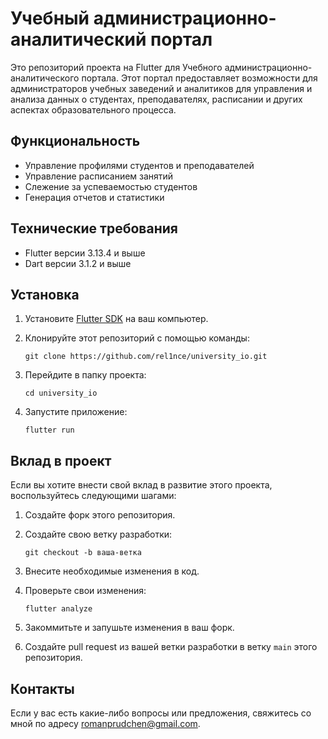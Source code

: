# Учебный администрационно-аналитический портал

Это репозиторий проекта на Flutter для Учебного администрационно-аналитического портала. Этот портал предоставляет возможности для администраторов учебных заведений и аналитиков для управления и анализа данных о студентах, преподавателях, расписании и других аспектах образовательного процесса.

## Функциональность

- Управление профилями студентов и преподавателей
- Управление расписанием занятий
- Слежение за успеваемостью студентов
- Генерация отчетов и статистики

## Технические требования

- Flutter версии 3.13.4 и выше
- Dart версии 3.1.2 и выше

## Установка

1. Установите [Flutter SDK](https://flutter.dev/docs/get-started/install) на ваш компьютер.
2. Клонируйте этот репозиторий с помощью команды:

   ```shell
   git clone https://github.com/rel1nce/university_io.git
   ```

3. Перейдите в папку проекта:

   ```shell
   cd university_io
   ```

4. Запустите приложение:

   ```shell
   flutter run
   ```

## Вклад в проект

Если вы хотите внести свой вклад в развитие этого проекта, воспользуйтесь следующими шагами:

1. Создайте форк этого репозитория.
2. Создайте свою ветку разработки:

   ```shell
   git checkout -b ваша-ветка
   ```

3. Внесите необходимые изменения в код.
4. Проверьте свои изменения:

   ```shell
   flutter analyze
   ```

5. Закоммитьте и запушьте изменения в ваш форк.
6. Создайте pull request из вашей ветки разработки в ветку `main` этого репозитория.

## Контакты

Если у вас есть какие-либо вопросы или предложения, свяжитесь со мной по адресу romanprudchen@gmail.com.
